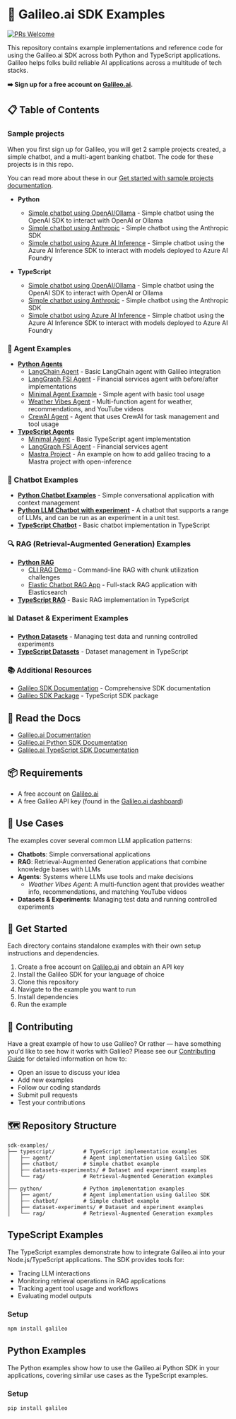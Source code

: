 # 📖 Galileo.ai SDK Examples

[![PRs Welcome](https://img.shields.io/badge/PRs-welcome-brightgreen.svg?style=flat-square)](http://makeapullrequest.com)

This repository contains example implementations and reference code for using the Galileo.ai SDK across both Python and TypeScript applications. Galileo helps folks build reliable AI applications across a multitude of tech stacks.

**➡️ Sign up for a free account on [Galileo.ai](https://app.galileo.ai/sign-up).**

## 📋 Table of Contents

### Sample projects

When you first sign up for Galileo, you will get 2 sample projects created, a simple chatbot, and a multi-agent banking chatbot. The code for these projects is in this repo.

You can read more about these in our [Get started with sample projects documentation](https://v2docs.galileo.ai/getting-started/sample-projects/sample-projects).

- **Python**
  - [Simple chatbot using OpenAI/Ollama](/python/chatbot/sample-project-chatbot/openai-ollama/) - Simple chatbot using the OpenAI SDK to interact with OpenAI or Ollama
  - [Simple chatbot using Anthropic](/python/chatbot/sample-project-chatbot/anthropic/) - Simple chatbot using the Anthropic SDK
  - [Simple chatbot using Azure AI Inference](/python/chatbot/sample-project-chatbot/azure-inference/) - Simple chatbot using the Azure AI Inference SDK to interact with models deployed to Azure AI Foundry

- **TypeScript**
  - [Simple chatbot using OpenAI/Ollama](/typescript/chatbot/sample-project-chatbot/openai-ollama/) - Simple chatbot using the OpenAI SDK to interact with OpenAI or Ollama
  - [Simple chatbot using Anthropic](/typescript/chatbot/sample-project-chatbot/anthropic/) - Simple chatbot using the Anthropic SDK
  - [Simple chatbot using Azure AI Inference](/typescript/chatbot/sample-project-chatbot/azure-inference/) - Simple chatbot using the Azure AI Inference SDK to interact with models deployed to Azure AI Foundry

### 🤖 Agent Examples

- **[Python Agents](/python/agent/)**
  - [LangChain Agent](/python/agent/langchain-agent/) - Basic LangChain agent with Galileo integration
  - [LangGraph FSI Agent](/python/agent/langgraph-fsi-agent/) - Financial services agent with before/after implementations
  - [Minimal Agent Example](/python/agent/minimal-agent-example/) - Simple agent with basic tool usage
  - [Weather Vibes Agent](/python/agent/weather-vibes-agent/) - Multi-function agent for weather, recommendations, and YouTube videos
  - [CrewAI Agent](/python/agent/crew-ai/) - Agent that uses CrewAI for task management and tool usage
- **[TypeScript Agents](/typescript/agent/)**
  - [Minimal Agent](/typescript/agent/) - Basic TypeScript agent implementation
  - [LangGraph FSI Agent](/typescript/agent/langgraph-fsi-agent/) - Financial services agent
  - [Mastra Project](/typescript/agent/mastra-template-csv-to-questions/) - An example on how to add galileo tracing to a Mastra project with open-inference

### 💬 Chatbot Examples

- **[Python Chatbot Examples](/python/chatbot/basic-examples)** - Simple conversational application with context management
- **[Python LLM Chatbot with experiment](/python/chatbot/sample-project-chatbot/)** - A chatbot that supports a range of LLMs, and can be run as an experiment in a unit test.
- **[TypeScript Chatbot](/typescript/chatbot/)** - Basic chatbot implementation in TypeScript

### 🔍 RAG (Retrieval-Augmented Generation) Examples

- **[Python RAG](/python/rag/)**
  - [CLI RAG Demo](/python/rag/cli-rag-demo/) - Command-line RAG with chunk utilization challenges
  - [Elastic Chatbot RAG App](/python/rag/elastic-chatbot-rag-app/) - Full-stack RAG application with Elasticsearch
- **[TypeScript RAG](/typescript/rag/)** - Basic RAG implementation in TypeScript

### 📊 Dataset & Experiment Examples

- **[Python Datasets](/python/dataset-experiments/)** - Managing test data and running controlled experiments
- **[TypeScript Datasets](/typescript/datasets-experiments/)** - Dataset management in TypeScript

### 📚 Additional Resources

- [Galileo SDK Documentation](/typescript/galileo-sdk-documentation.md) - Comprehensive SDK documentation
- [Galileo SDK Package](/typescript/galileo-1.4.0.tgz) - TypeScript SDK package

## 📖 Read the Docs

- [Galileo.ai Documentation](https://v2docs.galileo.ai/what-is-galileo)
- [Galileo.ai Python SDK Documentation](https://v2docs.galileo.ai/sdk-api/python/overview)
- [Galileo.ai TypeScript SDK Documentation](https://v2docs.galileo.ai/sdk-api/typescript/overview)

## 📦 Requirements

- A free account on [Galileo.ai](https://app.galileo.ai/sign-up)
- A free Galileo API key (found in the [Galileo.ai dashboard](https://app.galileo.ai/settings/api-keys))

## 🍎 Use Cases

The examples cover several common LLM application patterns:

- **Chatbots**: Simple conversational applications
- **RAG**: Retrieval-Augmented Generation applications that combine knowledge bases with LLMs
- **Agents**: Systems where LLMs use tools and make decisions
  - *Weather Vibes Agent*: A multi-function agent that provides weather info, recommendations, and matching YouTube videos
- **Datasets & Experiments**: Managing test data and running controlled experiments

## 🚢 Get Started

Each directory contains standalone examples with their own setup instructions and dependencies.

1. Create a free account on [Galileo.ai](https://app.galileo.ai/sign-up) and obtain an API key
2. Install the Galileo SDK for your language of choice
3. Clone this repository
4. Navigate to the example you want to run
5. Install dependencies
6. Run the example

## 🤝 Contributing

Have a great example of how to use Galileo? Or rather — have something you'd like to see how it works with Galileo?
 Please see our [Contributing Guide](CONTRIBUTING.md) for detailed information on how to:

- Open an issue to discuss your idea
- Add new examples
- Follow our coding standards
- Submit pull requests
- Test your contributions

## 🗺️ Repository Structure

```tree
sdk-examples/
├── typescript/         # TypeScript implementation examples
│   ├── agent/          # Agent implementation using Galileo SDK
│   ├── chatbot/        # Simple chatbot example
│   ├── datasets-experiments/ # Dataset and experiment examples
│   └── rag/            # Retrieval-Augmented Generation examples
│
├── python/             # Python implementation examples
│   ├── agent/          # Agent implementation using Galileo SDK
│   ├── chatbot/        # Simple chatbot example
│   ├── dataset-experiments/ # Dataset and experiment examples
│   └── rag/            # Retrieval-Augmented Generation examples
```

## TypeScript Examples

The TypeScript examples demonstrate how to integrate Galileo.ai into your Node.js/TypeScript applications. The SDK provides tools for:

- Tracing LLM interactions
- Monitoring retrieval operations in RAG applications
- Tracking agent tool usage and workflows
- Evaluating model outputs

### Setup

```bash
npm install galileo
```

## Python Examples

The Python examples show how to use the Galileo.ai Python SDK in your applications, covering similar use cases as the TypeScript examples.

### Setup

```bash
pip install galileo
```
